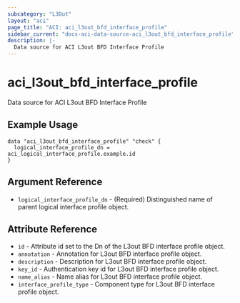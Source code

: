 ```yaml
---
subcategory: "L3Out"
layout: "aci"
page_title: "ACI: aci_l3out_bfd_interface_profile"
sidebar_current: "docs-aci-data-source-aci_l3out_bfd_interface_profile"
description: |-
  Data source for ACI L3out BFD Interface Profile
---
```


# aci_l3out_bfd_interface_profile

Data source for ACI L3out BFD Interface Profile

## Example Usage

```hcl
data "aci_l3out_bfd_interface_profile" "check" {
  logical_interface_profile_dn = aci_logical_interface_profile.example.id
}
```

## Argument Reference

- `logical_interface_profile_dn` - (Required) Distinguished name of parent logical interface profile object.

## Attribute Reference

- `id` - Attribute id set to the Dn of the L3out BFD interface profile object.
- `annotation` - Annotation for L3out BFD interface profile object.
- `description` - Description for L3out BFD interface profile object.
- `key_id` - Authentication key id for L3out BFD interface profile object.
- `name_alias` - Name alias for L3out BFD interface profile object.
- `interface_profile_type` - Component type for L3out BFD interface profile object.
